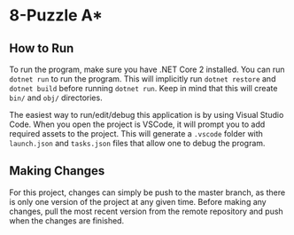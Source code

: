 # 8-Puzzle A*

## How to Run

To run the program, make sure you have .NET Core 2 installed. You can run `dotnet run` to run the program. This will implicitly run `dotnet restore` and `dotnet build` before running `dotnet run`. Keep in mind that this will create `bin/` and `obj/` directories. 
  
The easiest way to run/edit/debug this application is by using Visual Studio Code. When you open the project is VSCode, it will prompt you to add required assets to the project. This will generate a `.vscode` folder with `launch.json` and `tasks.json` files that allow one to debug the program. 

## Making Changes

For this project, changes can simply be push to the master branch, as there is only one version of the project at any given time. Before making any changes, pull the most recent version from the remote repository and push when the changes are finished.
